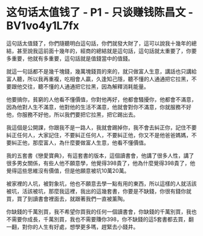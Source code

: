 # 这句话太值钱了 - P1 - 只谈赚钱陈昌文 - BV1vo4y1L7fx

這句話太值錢了，你們隨聽明白這句話，你們就發大財了，這可以說我十幾年的總結，甚至說我這前面十幾年的，經商的總結就是這句話，這句話就太重要了，你要多重要，他就有多重要，這句話就是值錢當中的值錢。

就這一句話都不是幾千塊錢，幾萬塊錢買的來的，就只做富人生意，講話也只講給富人聽，所以我再重複，吃相會人贏，久逢知己隱，聽不懂的人通通把它拉黑，不要跟他交往，聽不懂的人通通把它拉黑，因為解釋消耗能量。

他要搞你，貧窮的人他看不懂價值，你對他再好，他都會騷擾你，他都會不滿意，因為他對人生不滿意，他對他的生活不滿意，他就會對你不滿意，你就服務不好他，你服務不好他，所以我們要把它拉黑，把它踢出去。

我這個是公開課，你跟我不是一路人，我就會踢掉你，我不會去糾正你，記住不要糾正任何人，大家記住，不要糾正任何人，不要糾正他，你又不是他爸爸媽媽，不要糾正他，那麼富人，為什麼要做富人生意，他看不懂價值。

我的五套書《戀愛寶典》，有這套書的版本，這個讀書會，他講了很多人性，講了很多男女關係，有些人他不願意學，他覺得398貴了，他為什麼覺得398貴了，他覺得這些思維沒有價值，但是他願意被坑10萬20萬。

被家裡的人坑，被對象坑，他也不願意去學一點有用的東西，所以這樣的人就活該被坑，活該被坑，那麼我這裡，我出的這幾套書，你要是不缺錢，你很有錢你就買，買了到讀書會裡面去，就跟著我們一直被薰陶。

你缺錢的千萬別買，我不希望你買我的任何一個讀書會，你缺錢的千萬別買，我也不需要你成長，千萬別買，我也不需要賺你398，你不缺錢的這5套書都去買，翻一翻，對你的人生有好處，想學更多嗎，趕緊去小錢井。

